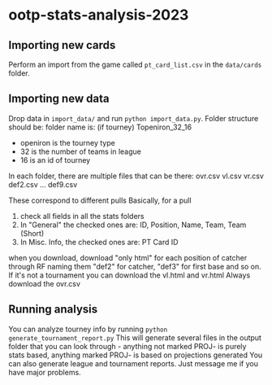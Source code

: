 # ootp-stats-analysis-2023

## Importing new cards
Perform an import from the game called `pt_card_list.csv` in the `data/cards` folder.

## Importing new data
Drop data in `import_data/` and run `python import_data.py`.
Folder structure should be:
folder name is: (if tourney) Topeniron_32_16
* openiron is the tourney type
* 32 is the number of teams in league
* 16 is an id of tourney

In each folder, there are multiple files that can be there:
ovr.csv
vl.csv
vr.csv
def2.csv
...
def9.csv

These correspond to different pulls
Basically, for a pull
1. check all fields in all the stats folders
2. In "General" the checked ones are: ID, Position, Name, Team, Team (Short)
3. In Misc. Info, the checked ones are: PT Card ID

when you download, download "only html" for each position of catcher through RF naming them "def2" for catcher, "def3" for first base and so on.
If it's not a tournament you can download the vl.html and vr.html
Always download the ovr.csv


## Running analysis
You can analyze tourney info by running `python generate_tournament_report.py`
This will generate several files in the output folder that you can look through - anything not marked PROJ- is purely stats based, anything marked PROJ- is based on projections generated
You can also generate league and tournament reports. Just message me if you have major problems.